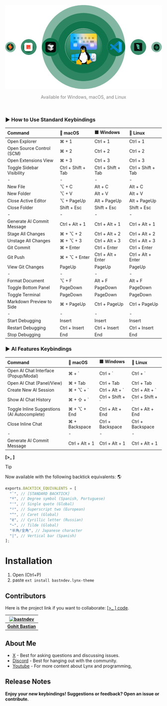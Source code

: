 ![Use Extension](images/tec.png)

<p align="center"><span style="color:gray;">Available for Windows, macOS, and Linux</span></p>
</br>

### ► How to Use Standard Keybindings

| Command                    | 🍎 macOS           | 🟦 Windows         | 🐧 Linux           |
| :------------------------- | :----------------- | :----------------- | :----------------- |
| Open Explorer              | ⌘ + 1              | Ctrl + 1           | Ctrl + 1           |
| Open Source Control (SCM)  | ⌘ + 2              | Ctrl + 2           | Ctrl + 2           |
| Open Extensions View       | ⌘ + 3              | Ctrl + 3           | Ctrl + 3           |
| Toggle Sidebar Visibility  | Ctrl + Shift + Tab | Ctrl + Shift + Tab | Ctrl + Shift + Tab |
| -                          | -                  | -                  | -                  |
| New File                   | ⌥ + C              | Alt + C            | Alt + C            |
| New Folder                 | ⌥ + V              | Alt + V            | Alt + V            |
| Close Active Editor        | ⌥ + PageUp         | Alt + PageUp       | Alt + PageUp       |
| Close Folder               | Shift + Esc        | Shift + Esc        | Shift + Esc        |
| -                          | -                  | -                  | -                  |
| Generate AI Commit Message | Ctrl + Alt + 1     | Ctrl + Alt + 1     | Ctrl + Alt + 1     |
| Stage All Changes          | ⌘ + ⌥ + 2          | Ctrl + Alt + 2     | Ctrl + Alt + 2     |
| Unstage All Changes        | ⌘ + ⌥ + 3          | Ctrl + Alt + 3     | Ctrl + Alt + 3     |
| Git Commit                 | ⌘ + Enter          | Ctrl + Enter       | Ctrl + Enter       |
| Git Push                   | ⌘ + ⌥ + Enter      | Ctrl + Alt + Enter | Ctrl + Alt + Enter |
| View Git Changes           | PageUp             | PageUp             | PageUp             |
| -                          | -                  | -                  | -                  |
| Format Document            | ⌥ + F              | Alt + F            | Alt + F            |
| Toggle Bottom Panel        | PageDown           | PageDown           | PageDown           |
| Toggle Terminal            | PageDown           | PageDown           | PageDown           |
| Markdown Preview to Side   | ⌘ + PageUp         | Ctrl + PageUp      | Ctrl + PageUp      |
| -                          | -                  | -                  | -                  |
| Start Debugging            | Insert             | Insert             | Insert             |
| Restart Debugging          | Ctrl + Insert      | Ctrl + Insert      | Ctrl + Insert      |
| Stop Debugging             | End                | End                | End                |

### ► AI Features Keybindings

| Command                                     | 🍎 macOS       | 🟦 Windows       | 🐧 Linux         |
| :------------------------------------------ | :------------- | :--------------- | :--------------- |
| Open AI Chat Interface (Popup/Modal)        | ⌘ + `          | Ctrl + `         | Ctrl + `         |
| Open AI Chat (Panel/View)                   | ⌘ + Tab        | Ctrl + Tab       | Ctrl + Tab       |
| Create New AI Session                       | ⌘ + ⌥ + `      | Ctrl + Alt + `   | Ctrl + Alt + `   |
| Show AI Chat History                        | ⌘ + ⇧ + `      | Ctrl + Shift + ` | Ctrl + Shift + ` |
| Toggle Inline Suggestions (AI Autocomplete) | ⌘ + ⌥ + End    | Ctrl + Alt + End | Ctrl + Alt + End |
| Close Inline Chat                           | ⌘ + Backspace  | Ctrl + Backspace | Ctrl + Backspace |
| -                                           | -              | -                | -                |
| Generate AI Commit Message                  | Ctrl + Alt + 1 | Ctrl + Alt + 1   | Ctrl + Alt + 1   |

**[>_ ]**

> [!TIP]
> Now available with the following backtick equivalents: 🌎
>
> ```javascript
> exports.BACKTICK_EQUIVALENTS = [
>   "`", // [STANDARD BACKTICK]
>   "º", // Degree symbol (Spanish, Portuguese)
>   "'", // Single quote (Global)
>   "²", // Superscript two (European)
>   "^", // Caret (Global)
>   "ё", // Cyrillic letter (Russian)
>   "~", // Tilde (Global)
>   "半角/全角", // Japanese character
>   "|", // Vertical bar (Spanish)
> ];
> ```

# Installation

1. Open (Ctrl+P)
2. paste `ext install bastndev.lynx-theme`

## Contributors

Here is the project link if you want to collaborate: [[>\_ ] code](https://github.com/bastndev/Lynx-keymap).

| [![bastndev](https://github.com/bastndev.png?size=100)](https://github.com/bastndev) |
| :----------------------------------------------------------------------------------: |
|                   **[Gohit Bastian](https://github.com/bastndev)**                   |

## About Me

- [X](https://twitter.com/bastndev) - Best for asking questions and discussing issues.
- [Discord](https://discord.com/invite/bgzvzP6aZH) - Best for hanging out with the community.
- [Youtube](https://www.youtube.com/@bastndev) - For more content about Lynx and programming,

## Release Notes

**Enjoy your new keybindings! Suggestions or feedback? Open an issue or contribute.**
